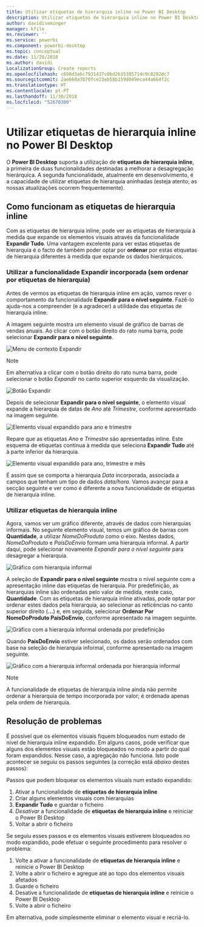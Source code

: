 ```yaml
---
title: Utilizar etiquetas de hierarquia inline no Power BI Desktop
description: Utilizar etiquetas de hierarquia inline no Power BI Desktop
author: davidiseminger
manager: kfile
ms.reviewer: ''
ms.service: powerbi
ms.component: powerbi-desktop
ms.topic: conceptual
ms.date: 11/28/2018
ms.author: davidi
LocalizationGroup: Create reports
ms.openlocfilehash: c698d3abc7931437c0bd2b15385714c9c8282dc7
ms.sourcegitcommit: 2ae660a7b70fce23eb58b159d049eca44a664f2c
ms.translationtype: HT
ms.contentlocale: pt-PT
ms.lasthandoff: 11/30/2018
ms.locfileid: "52670300"
---
```

# <a name="use-inline-hierarchy-labels-in-power-bi-desktop"></a>Utilizar etiquetas de hierarquia inline no Power BI Desktop
O **Power BI Desktop** suporta a utilização de **etiquetas de hierarquia inline**, a primeira de duas funcionalidades destinadas a melhorar a desagregação hierárquica. A segunda funcionalidade, atualmente em desenvolvimento, é a capacidade de utilizar etiquetas de hierarquia aninhadas (esteja atento; as nossas atualizações ocorrem frequentemente).   

## <a name="how-inline-hierarchy-labels-work"></a>Como funcionam as etiquetas de hierarquia inline
Com as etiquetas de hierarquia inline, pode ver as etiquetas de hierarquia à medida que expande os elementos visuais através da funcionalidade **Expandir Tudo**. Uma vantagem excelente para ver estas etiquetas de hierarquia é o facto de também poder optar por **ordenar** por estas etiquetas de hierarquia diferentes à medida que expande os dados hierárquicos.

### <a name="using-the-built-in-expand-feature-without-sorting-by-hierarchy-labels"></a>Utilizar a funcionalidade Expandir incorporada (sem ordenar por etiquetas de hierarquia)
Antes de vermos as etiquetas de hierarquia inline em ação, vamos rever o comportamento da funcionalidade **Expandir para o nível seguinte**. Fazê-lo ajuda-nos a compreender (e a agradecer) a utilidade das etiquetas de hierarquia inline.

A imagem seguinte mostra um elemento visual de gráfico de barras de vendas anuais. Ao clicar com o botão direito do rato numa barra, pode selecionar **Expandir para o nível seguinte**.

![Menu de contexto Expandir](media/desktop-inline-hierarchy-labels/desktop-inline-hierarchy-labels-menu.png)

> [!NOTE]
> Em alternativa a clicar com o botão direito do rato numa barra, pode selecionar o botão *Expandir* no canto superior esquerdo da visualização.

  ![Botão Expandir](media/desktop-inline-hierarchy-labels/desktop-inline-hierarchy-labels-expand-button-finger.png)


Depois de selecionar **Expandir para o nível seguinte**, o elemento visual expande a hierarquia de datas de *Ano* até *Trimestre*, conforme apresentado na imagem seguinte.

![Elemento visual expandido para ano e trimestre](media/desktop-inline-hierarchy-labels/desktop-inline-hierarchy-labels-qty-year-quarter.png)

Repare que as etiquetas *Ano* e *Trimestre* são apresentadas inline. Este esquema de etiquetas continua à medida que seleciona **Expandir Tudo** até à parte inferior da hierarquia.

![Elemento visual expandido para ano, trimestre e mês](media/desktop-inline-hierarchy-labels/desktop-inline-hierarchy-labels-qty-year-quarter-month.png)

É assim que se comporta a hierarquia *Data* incorporada, associada a campos que tenham um tipo de dados *data/hora*. Vamos avançar para a secção seguinte e ver como é diferente a nova funcionalidade de etiquetas de hierarquia inline.

### <a name="using-inline-hierarchy-labels"></a>Utilizar etiquetas de hierarquia inline
Agora, vamos ver um gráfico diferente, através de dados com hierarquias informais. No seguinte elemento visual, temos um gráfico de barras com **Quantidade**, a utilizar *NomeDoProduto* como o eixo. Nestes dados, *NomeDoProduto* e *PaísDoEnvio* formam uma hierarquia informal. A partir daqui, pode selecionar novamente *Expandir para o nível seguinte* para desagregar a hierarquia.

![Gráfico com hierarquia informal](media/desktop-inline-hierarchy-labels/desktop-inline-hierarchy-labels-informal-top-expand.png)

A seleção de **Expandir para o nível seguinte** mostra o nível seguinte com a apresentação inline das etiquetas de hierarquia. Por predefinição, as hierarquias inline são ordenadas pelo valor de medida, neste caso, **Quantidade**. Com as etiquetas de hierarquia inline ativadas, pode optar por ordenar estes dados pela hierarquia, ao selecionar as reticências no canto superior direito (**...**) e, em seguida, selecionar **Ordenar Por NomeDoProduto PaísDoEnvio**, conforme apresentado na imagem seguinte.

![Gráfico com a hierarquia informal ordenada por predefinição](media/desktop-inline-hierarchy-labels/desktop-inline-hierarchy-labels-informal-sort-quantity.png)

Quando **PaísDoEnvio** estiver selecionado, os dados serão ordenados com base na seleção de hierarquia informal, conforme apresentado na imagem seguinte.

![Gráfico com a hierarquia informal ordenada por hierarquia informal](media/desktop-inline-hierarchy-labels/desktop-inline-hierarchy-labels-informal-sorted.png)

> [!NOTE]
> A funcionalidade de etiquetas de hierarquia inline ainda não permite ordenar a hierarquia de tempo incorporada por valor; é ordenada apenas pela ordem de hierarquia.
> 
> 

## <a name="troubleshooting"></a>Resolução de problemas
É possível que os elementos visuais fiquem bloqueados num estado de nível de hierarquia inline expandido. Em alguns casos, pode verificar que alguns dos elementos visuais estão bloqueados no modo a partir do qual foram expandidos. Nesse caso, a agregação não funciona. Isto pode acontecer se seguiu os passos seguintes (a correção está *abaixo* destes passos):

Passos que podem bloquear os elementos visuais num estado expandido:

1. Ativar a funcionalidade de **etiquetas de hierarquia inline**
2. Criar alguns elementos visuais com hierarquias
3. **Expandir Tudo** e guardar o ficheiro
4. *Desativar* a funcionalidade de **etiquetas de hierarquia inline** e reiniciar o Power BI Desktop
5. Voltar a abrir o ficheiro

Se seguiu esses passos e os elementos visuais estiverem bloqueados no modo expandido, pode efetuar o seguinte procedimento para resolver o problema:

1. Volte a ativar a funcionalidade de **etiquetas de hierarquia inline** e reinicie o Power BI Desktop
2. Volte a abrir o ficheiro e agregue até ao topo dos elementos visuais afetados
3. Guarde o ficheiro
4. Desative a funcionalidade de **etiquetas de hierarquia inline** e reinicie o Power BI Desktop
5. Volte a abrir o ficheiro

Em alternativa, pode simplesmente eliminar o elemento visual e recriá-lo.

